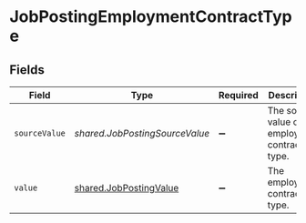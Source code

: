 # JobPostingEmploymentContractType


## Fields

| Field                                                                   | Type                                                                    | Required                                                                | Description                                                             | Example                                                                 |
| ----------------------------------------------------------------------- | ----------------------------------------------------------------------- | ----------------------------------------------------------------------- | ----------------------------------------------------------------------- | ----------------------------------------------------------------------- |
| `sourceValue`                                                           | *shared.JobPostingSourceValue*                                          | :heavy_minus_sign:                                                      | The source value of the employment contract type.                       | FullTime                                                                |
| `value`                                                                 | [shared.JobPostingValue](../../../sdk/models/shared/jobpostingvalue.md) | :heavy_minus_sign:                                                      | The employment contract type.                                           | full_time                                                               |